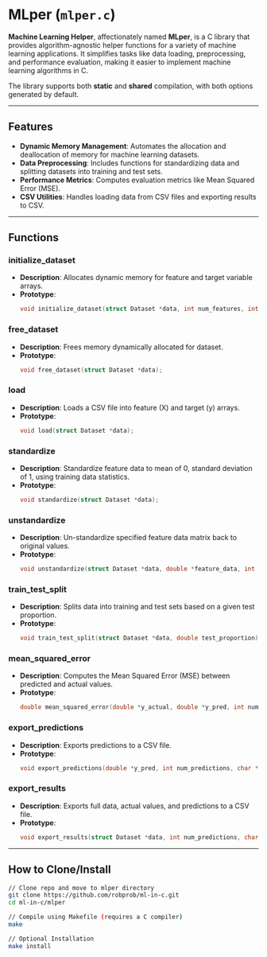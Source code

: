 # MLper (`mlper.c`)

**Machine Learning Helper**, affectionately named **MLper**, is a C library that provides algorithm-agnostic helper functions for a variety of machine learning applications. It simplifies tasks like data loading, preprocessing, and performance evaluation, making it easier to implement machine learning algorithms in C.

The library supports both **static** and **shared** compilation, with both options generated by default.

---
## **Features**
- **Dynamic Memory Management**: Automates the allocation and deallocation of memory for machine learning datasets.
- **Data Preprocessing**: Includes functions for standardizing data and splitting datasets into training and test sets.
- **Performance Metrics**: Computes evaluation metrics like Mean Squared Error (MSE).
- **CSV Utilities**: Handles loading data from CSV files and exporting results to CSV.

---
## **Functions**

### **initialize_dataset**
- **Description**: Allocates dynamic memory for feature and target variable arrays.
- **Prototype**:
  ```c
  void initialize_dataset(struct Dataset *data, int num_features, int num_entries)
  ```

### **free_dataset**
- **Description**: Frees memory dynamically allocated for dataset.
- **Prototype**:
  ```c
  void free_dataset(struct Dataset *data);
  ```

### **load**
- **Description**: Loads a CSV file into feature (X) and target (y) arrays.
- **Prototype**:
  ```c
  void load(struct Dataset *data);
  ```

### **standardize**
- **Description**: Standardize feature data to mean of 0, standard deviation of 1, using training data statistics.
- **Prototype**:
  ```c
  void standardize(struct Dataset *data);
  ```

### **unstandardize**
- **Description**: Un-standardize specified feature data matrix back to original values.
- **Prototype**:
  ```c
  void unstandardize(struct Dataset *data, double *feature_data, int num_entries);
  ```

### **train_test_split**
- **Description**: Splits data into training and test sets based on a given test proportion.
- **Prototype**:
  ```c
  void train_test_split(struct Dataset *data, double test_proportion);
  ```

### **mean_squared_error**
- **Description**: Computes the Mean Squared Error (MSE) between predicted and actual values.
- **Prototype**:
  ```c
  double mean_squared_error(double *y_actual, double *y_pred, int num_predictions);
  ```

### **export_predictions**
- **Description**: Exports predictions to a CSV file.
- **Prototype**:
  ```c
  void export_predictions(double *y_pred, int num_predictions, char *file_name);
  ```

### **export_results**
- **Description**: Exports full data, actual values, and predictions to a CSV file.
- **Prototype**:
  ```c
  void export_results(struct Dataset *data, int num_predictions, char *file_name);
  ```
---
## **How to Clone/Install**
   ```bash
   // Clone repo and move to mlper directory
   git clone https://github.com/robprob/ml-in-c.git
   cd ml-in-c/mlper

   // Compile using Makefile (requires a C compiler)
   make

   // Optional Installation
   make install
   ```



